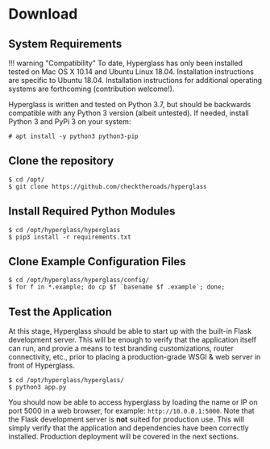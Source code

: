 # Download

## System Requirements

!!! warning "Compatibility"
    To date, Hyperglass has only been installed tested on Mac OS X 10.14 and Ubuntu Linux 18.04. Installation instructions are specific to Ubuntu 18.04. Installation instructions for additional operating systems are forthcoming (contribution welcome!).

Hyperglass is written and tested on Python 3.7, but should be backwards compatible with any Python 3 version (albeit untested). If needed, install Python 3 and PyPi 3 on your system:

```console
# apt install -y python3 python3-pip
```

## Clone the repository

```console
$ cd /opt/
$ git clone https://github.com/checktheroads/hyperglass
```

## Install Required Python Modules

```console
$ cd /opt/hyperglass/hyperglass
$ pip3 install -r requirements.txt
```

## Clone Example Configuration Files

```
$ cd /opt/hyperglass/hyperglass/config/
$ for f in *.example; do cp $f `basename $f .example`; done;
```

## Test the Application

At this stage, Hyperglass should be able to start up with the built-in Flask development server. This will be enough to verify that the application itself can run, and provie a means to test branding customizations, router connectivity, etc., prior to placing a production-grade WSGI & web server in front of Hyperglass.

```console
$ cd /opt/hyperglass/hyperglass/
$ python3 app.py
```

You should now be able to access hyperglass by loading the name or IP on port 5000 in a web browser, for example: `http://10.0.0.1:5000`. Note that the Flask development server is **not** suited for production use. This will simply verify that the application and dependencies have been correctly installed. Production deployment will be covered in the next sections.
